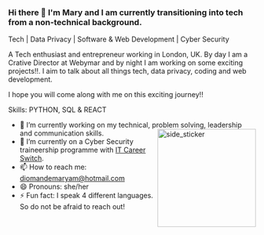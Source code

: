 ### Hi there 👋 I'm Mary and I am currently transitioning into tech from a non-technical background.

Tech | Data Privacy | Software & Web Development | Cyber Security

A Tech enthusiast and entrepreneur working in London, UK. By day I am a Crative Director at Webymar and by night I am working on some exciting projects!!. I aim to talk about all things tech, data privacy, coding and web development.

I hope you will come along with me on this exciting journey!!

Skills: PYTHON, SQL & REACT

- 🔭 I’m currently working on my technical, problem solving, leadership and communication skills. <img align="right" width=200px height=200px alt="side_sticker" src="https://media.giphy.com/media/TEnXkcsHrP4YedChhA/giphy.gif" />
- 🌱 I’m currently on a Cyber Security traineership programme with [IT Career Switch](url). 
- 📫 How to reach me: diomandemaryam@hotmail.com 
- 😄 Pronouns: she/her
- ⚡ Fun fact: I speak 4 different languages. So do not be afraid to reach out!


